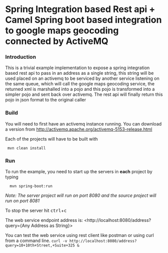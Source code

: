 # Spring Integration based Rest api + Camel Spring boot based integration to google maps geocoding connected by ActiveMQ

### Introduction
This is a trivial example implementation to expose a spring integration based rest api to pass in an address as a single string, this string will be used placed on an activemq to be serviced by another service listening on the same queue, which will call the google maps geocoding service, the returned xml is marshalled into a pojo and this pojo is transformed into a simpler pojo and sent back over activemq. The rest api will finally return this pojo in json format to the original caller

### Build
You will need to first have an activemq instance running.
You can download a version from <http://activemq.apache.org/activemq-5153-release.html>

Each of the projects will have to be built with

	 mvn clean install


### Run
To run the example, you need to start up the servers in **each** project by typing

	  mvn spring-boot:run

*Note: The server project will run on port 8080 and the source project will run on port 8081*

To stop the server hit <kbd>ctrl</kbd>+<kbd>c</kbd>


The web service endpoint address is:
  <http://localhost:8080/address?query={Any Address as String}>



You can test the web service using rest client like postman or using curl from a command line.
`curl -v http://localhost:8080/address?query=10+10th+Street,+Suite+325 &`